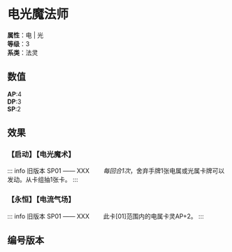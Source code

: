 <script setup>
let list = [
    { number: "SP01-004", url: "/packs/SP01" }
]
</script>

# 电光魔法师

**属性**：电 | 光<br>
**等级**：3<br>
**系类**：法灵

## 数值

**AP**:4<br>
**DP**:3<br>
**SP**:2

## 效果

### 【启动】【电光魔术】

::: info 旧版本 SP01 —— XXX
&emsp;&emsp;*每回合1次*，舍弃手牌1张电属或光属卡牌可以发动。从卡组抽1张卡。
:::

### 【永恒】【电流气场】

::: info 旧版本 SP01 —— XXX
&emsp;&emsp;此卡[01]范围内的电属卡灵AP+2。
:::

## 编号版本

<CardNumberBox :list="list"/>